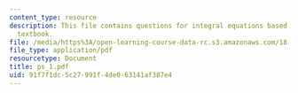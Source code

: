 ```yaml
---
content_type: resource
description: This file contains questions for integral equations based on the required
  textbook.
file: /media/https%3A/open-learning-course-data-rc.s3.amazonaws.com/18-307-integral-equations-spring-2006/91f7f1dc5c27991f4de063141af387e4_ps_1.pdf
file_type: application/pdf
resourcetype: Document
title: ps_1.pdf
uid: 91f7f1dc-5c27-991f-4de0-63141af387e4
---
```

